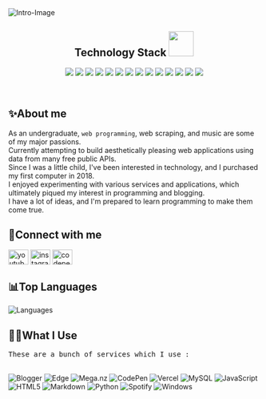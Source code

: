 <img alt="Intro-Image" src="https://cdn.jsdelivr.net/gh/gaminglnk/gaminglnk@main/header.png" />

<h2 align="center">Technology Stack <img src="https://github.com/ritik307/ritik307/blob/main/images/laptop.gif" width="50"></h2>

<p align="center">
 <img src="https://img.shields.io/badge/C-00599C?style=flat-square&logo=c&logoColor=white"/>
<img src="https://img.shields.io/badge/-java-E34A86?style=flat-square&logo=java"/>
<img src="https://img.shields.io/badge/-C++-00599C?style=flat-square&logo=c"/>
<img src="https://img.shields.io/badge/-HTML5-E34F26?style=flat-square&logo=html5&logoColor=white"/>
<img src="https://img.shields.io/badge/-CSS3-1572B6?style=flat-square&logo=css3"/>
<img src="https://img.shields.io/badge/-Bootstrap-563D7C?style=flat-square&logo=bootstrap"/>
<img src="https://img.shields.io/badge/-Heroku-430098?style=flat-square&logo=heroku"/>
<img src="https://img.shields.io/badge/-JavaScript-black?style=flat-square&logo=javascript"/>
<img src="https://img.shields.io/badge/-Nodejs-black?style=flat-square&logo=Node.js"/>
<img src="https://img.shields.io/badge/-React-black?style=flat-square&logo=react"/>
<img src="https://img.shields.io/badge/-MongoDB-black?style=flat-square&logo=mongodb"/>
<img src="https://img.shields.io/badge/-MySQL-black?style=flat-square&logo=mysql"/>
<img src="https://img.shields.io/badge/-Git-black?style=flat-square&logo=git"/>
<img src="https://img.shields.io/badge/-GitHub-black?style=flat-square&logo=github"/>
</p>
<br>

<h2 align="left">✨About me </h2>
As an undergraduate, <code>web programming</code>, web scraping, and music are some of my major passions.
<br>Currently attempting to build aesthetically pleasing web applications using data from many free public APIs.
<br>Since I was a little child, I've been interested in technology, and I purchased my first computer in 2018.
<br>I enjoyed experimenting with various services and applications, which ultimately piqued my interest in programming and blogging.
<br>I have a lot of ideas, and I'm prepared to learn programming to make them come true.
<br>

<h2 align="left">🔗Connect with me </h2>
<a href="https://www.youtube.com/@lnkisloyal" target="blank"><img align="center" src="https://cdn.jsdelivr.net/gh/gaminglnk/gaminglnk/images/youtube.svg" alt="youtube" height="30" width="40" /></a>
<a href="https://instagram.com/lnkisloyal" target="blank"><img align="center" src="https://cdn.jsdelivr.net/gh/gaminglnk/gaminglnk/images/instagram.svg" alt="instagram" height="30" width="40" /></a>
<a href="https://codepen.com/lnkisloyal" target="blank"><img align="center" src="https://cdn.jsdelivr.net/gh/gaminglnk/gaminglnk/images/codepen.svg" alt="codepen" height="30" width="40" /></a>
<br>

<h2 align="left">📊Top Languages </h2>
<img alt="Languages" src="https://github-readme-stats.vercel.app/api/top-langs/?hide_title=true&username=gaminglnk&layout=compact&card_width=425&theme=dark" />

<h2 align="left">👩‍💻What I Use</h2>
<samp>These are a bunch of services which I use :</samp>
<p><br><img src="https://img.shields.io/badge/Blogger-FF5722?style=for-the-badge&amp;logo=blogger&amp;logoColor=white" alt="Blogger">
<img src="https://img.shields.io/badge/Edge-0078D7?style=for-the-badge&amp;logo=Microsoft-edge&amp;logoColor=white" alt="Edge">
<img src="https://img.shields.io/badge/Mega-%23D90007.svg?style=for-the-badge&amp;logo=Mega&amp;logoColor=white" alt="Mega.nz">
<img src="https://img.shields.io/badge/CodePen-white?style=for-the-badge&amp;logo=codepen&amp;logoColor=black" alt="CodePen">
<img src="https://img.shields.io/badge/vercel-%23000000.svg?style=for-the-badge&amp;logo=vercel&amp;logoColor=white" alt="Vercel">
<img src="https://img.shields.io/badge/mysql-%2300f.svg?style=for-the-badge&amp;logo=mysql&amp;logoColor=white" alt="MySQL">
<img src="https://img.shields.io/badge/javascript-%23323330.svg?style=for-the-badge&amp;logo=javascript&amp;logoColor=%23F7DF1E" alt="JavaScript">
<img src="https://img.shields.io/badge/html5-%23E34F26.svg?style=for-the-badge&amp;logo=html5&amp;logoColor=white" alt="HTML5">
<img src="https://img.shields.io/badge/markdown-%23000000.svg?style=for-the-badge&amp;logo=markdown&amp;logoColor=white" alt="Markdown">
<img src="https://img.shields.io/badge/python-3670A0?style=for-the-badge&amp;logo=python&amp;logoColor=ffdd54" alt="Python">
<img src="https://img.shields.io/badge/Spotify-1ED760?style=for-the-badge&amp;logo=spotify&amp;logoColor=white" alt="Spotify">
<img src="https://img.shields.io/badge/Windows-0078D6?style=for-the-badge&amp;logo=windows&amp;logoColor=white" alt="Windows"></p>
<!--
**gaminglnk/gaminglnk** is a ✨ _special_ ✨ repository because its `README.md` (this file) appears on your GitHub profile.

Here are some ideas to get you started:

- 🔭 I’m currently working on ...
- 🌱 I’m currently learning ...
- 👯 I’m looking to collaborate on ...
- 🤔 I’m looking for help with ...
- 💬 Ask me about ...
- 📫 How to reach me: ...
- 😄 Pronouns: ...
- ⚡ Fun fact: ...
-->
